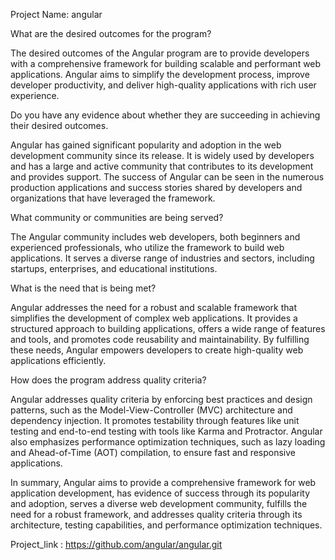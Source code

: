 Project Name: angular

What are the desired outcomes for the program?

The desired outcomes of the Angular program are to provide developers with a comprehensive framework for building scalable and performant web applications. Angular aims to simplify the development process, improve developer productivity, and deliver high-quality applications with rich user experience.

Do you have any evidence about whether they are succeeding in achieving their desired outcomes.

Angular has gained significant popularity and adoption in the web development community since its release. It is widely used by developers and has a large and active community that contributes to its development and provides support. The success of Angular can be seen in the numerous production applications and success stories shared by developers and organizations that have leveraged the framework.

What community or communities are being served?

The Angular community includes web developers, both beginners and experienced professionals, who utilize the framework to build web applications. It serves a diverse range of industries and sectors, including startups, enterprises, and educational institutions.

What is the need that is being met?

Angular addresses the need for a robust and scalable framework that simplifies the development of complex web applications. It provides a structured approach to building applications, offers a wide range of features and tools, and promotes code reusability and maintainability. By fulfilling these needs, Angular empowers developers to create high-quality web applications efficiently.



How does the program address quality criteria?

Angular addresses quality criteria by enforcing best practices and design patterns, such as the Model-View-Controller (MVC) architecture and dependency injection. It promotes testability through features like unit testing and end-to-end testing with tools like Karma and Protractor. Angular also emphasizes performance optimization techniques, such as lazy loading and Ahead-of-Time (AOT) compilation, to ensure fast and responsive applications.

In summary, Angular aims to provide a comprehensive framework for web application development, has evidence of success through its popularity and adoption, serves a diverse web development community, fulfills the need for a robust framework, and addresses quality criteria through its architecture, testing capabilities, and performance optimization techniques.

Project_link : https://github.com/angular/angular.git
